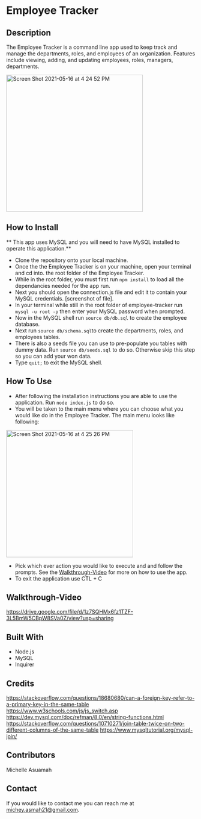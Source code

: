 # Employee Tracker

## Description
The Employee Tracker is a command line app used to keep track and manage the departments, roles, and employees of an organization. Features include viewing, adding, and updating employees, roles, managers, departments.

<img width="364" alt="Screen Shot 2021-05-16 at 4 24 52 PM" src="https://user-images.githubusercontent.com/77217156/118413618-382c0980-b66e-11eb-8863-32ccdc50e9ff.png">

## How to Install
** This app uses MySQL and you will need to have MySQL installed to operate this application.**

* Clone the repository onto your local machine.
* Once the the Employee Tracker is on your machine, open your terminal and cd into. the root folder of the Employee Tracker.
* While in the root folder, you must first run `npm install` to load all the dependancies needed for the app run.
* Next you should open the connection.js file and edit it to contain your MySQL credentials. [screenshot of file].
* In your terminal while still in the root folder of employee-tracker run `mysql -u root -p` then enter your MySQL password when prompted.
* Now in the MySQL shell run `source db/db.sql` to create the employee database.
* Next run `source db/schema.sql`to create the departments, roles, and employees tables.
* There is also a seeds file you can use to pre-populate you tables with dummy data. Run `source db/seeds.sql` to do so. Otherwise skip this step so you can add your won data.
* Type `quit;` to exit the MySQL shell.

## How To Use
* After following the installation instructions you are able to use the application. Run `node index.js` to do so. 
* You will be taken to the main menu where you can choose what you would like do in the Employee Tracker. The main menu looks like following: 

<img width="338" alt="Screen Shot 2021-05-16 at 4 25 26 PM" src="https://user-images.githubusercontent.com/77217156/118411786-5260ea00-b664-11eb-8d65-44de454e7478.png">

* Pick which ever action you would like to execute and and follow the prompts. See the [Walkthrough-Video](#walkthrough-video) for more on how to use the app.
* To exit the application use CTL + C

## Walkthrough-Video
https://drive.google.com/file/d/1z7SQHMx6fz1TZF-3L5BmW5CBpW8SVa0Z/view?usp=sharing

## Built With
* Node.js
* MySQL
* Inquirer


## Credits
https://stackoverflow.com/questions/18680680/can-a-foreign-key-refer-to-a-primary-key-in-the-same-table
https://www.w3schools.com/js/js_switch.asp
https://dev.mysql.com/doc/refman/8.0/en/string-functions.html
https://stackoverflow.com/questions/10710271/join-table-twice-on-two-different-columns-of-the-same-table
https://www.mysqltutorial.org/mysql-join/



## Contributors
Michelle Asuamah

## Contact
If you would like to contact me you can reach me at michey.asmah21@gmail.com.
